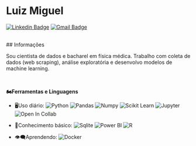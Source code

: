 # Luiz Miguel
[![Linkedin Badge](https://img.shields.io/badge/-LinkedIn-blue?style=flat-square&logo=Linkedin&logoColor=white&link=https://www.linkedin.com/in/luiz-miguel-alves-de-oliveira-149375150//)](https://www.linkedin.com/in/luiz-miguel-alves-de-oliveira-149375150/)
[![Gmail Badge](https://img.shields.io/badge/-Gmail-red?style=flat-square&logo=Gmail&logoColor=white&link=luiz.miguel@unesp.br)](luiz.miguel@unesp.br)

<br>
## Informações

Sou cientista de dados e bacharel em física médica. Trabalho com coleta de dados (web scraping), análise exploratória e desenvolvo modelos de machine learning.

<br>

**🏍Ferramentas e Linguagens**
- 🖥Uso diário:
![Python](https://img.shields.io/badge/-Python-black?style=flat-square&logo=Python)
![Pandas](https://img.shields.io/badge/-Pandas-black?style=flat-square&logo=Pandas)
![Numpy](https://img.shields.io/badge/-Numpy-black?style=flat-square&logo=Numpy)
![Scikit Learn](https://img.shields.io/badge/-Scikit%20Learn-black?style=flat-square&logo=scikit-learn)
![Jupyter](https://img.shields.io/badge/-Jupyter-black?style=flat-square&logo=Jupyter)
![Open In Collab](https://colab.research.google.com/assets/colab-badge.svg)

- 📎Conhecimento básico:
![Sqlite](https://img.shields.io/badge/SQLite-07405E?style=for-the-badge&logo=sqlite&logoColor=white)
![Power BI](https://img.shields.io/badge/-Power%20BI-black?style=plastic&logo=Power-BI)
![R](https://img.shields.io/badge/-R-black?style=flat-square&logo=R)

- 👁‍🗨Aprendendo:
![Docker](https://img.shields.io/badge/-Docker-black?style=flat-square&logo=Docker)
